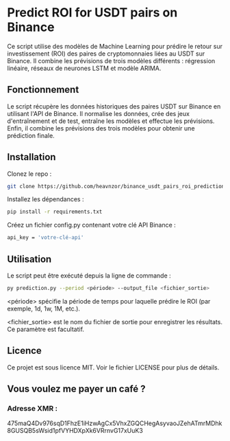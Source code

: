 
# Predict ROI for USDT pairs on Binance

Ce script utilise des modèles de Machine Learning pour prédire le retour sur investissement (ROI) des paires de cryptomonnaies liées au USDT sur Binance. Il combine les prévisions de trois modèles différents : régression linéaire, réseaux de neurones LSTM et modèle ARIMA.



## Fonctionnement

Le script récupère les données historiques des paires USDT sur Binance en utilisant l'API de Binance. Il normalise les données, crée des jeux d'entraînement et de test, entraîne les modèles et effectue les prévisions. Enfin, il combine les prévisions des trois modèles pour obtenir une prédiction finale.

## Installation


Clonez le repo :

```bash
git clone https://github.com/heavnzor/binance_usdt_pairs_roi_prediction
```

Installez les dépendances :

```bash
pip install -r requirements.txt
```

Créez un fichier config.py contenant votre clé API Binance :

```bash
api_key = 'votre-clé-api'
```


## Utilisation

Le script peut être exécuté depuis la ligne de commande :

```bash
py prediction.py --period <période> --output_file <fichier_sortie>
```

<période> spécifie la période de temps pour laquelle prédire le ROI (par exemple, 1d, 1w, 1M, etc.).

<fichier_sortie> est le nom du fichier de sortie pour enregistrer les résultats. Ce paramètre est facultatif.

## Licence
Ce projet est sous licence MIT. Voir le fichier LICENSE pour plus de détails.

## Vous voulez me payer un café ?
### Adresse XMR : 
475maQ4Dv976sqD1FhzE1iHzwAgCx5VhxZGQCHegAsyvaoJZehATmrMDhk8GUSQB5sWsid1pfVYHDXpXk6VRrnvG17xUuK3

